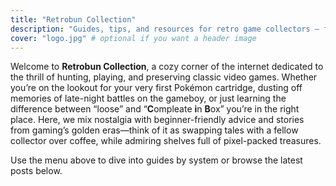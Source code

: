 ```yaml
---
title: "Retrobun Collection"
description: "Guides, tips, and resources for retro game collectors — from spotting fakes to preserving classics."
cover: "logo.jpg" # optional if you want a header image
---
```


Welcome to **Retrobun Collection**, 
a cozy corner of the internet dedicated to the thrill of hunting, playing, and preserving classic video games. 
Whether you’re on the lookout for your very first Pokémon cartridge, dusting off memories of late-night battles on the gameboy, or just learning the difference between “loose” and “**C**ompleate **i**n **B**ox” you’re in the right place. 
Here, we mix nostalgia with beginner-friendly advice and stories from gaming’s golden eras—think of it as swapping tales with a fellow collector over coffee, while admiring shelves full of pixel-packed treasures.

Use the menu above to dive into guides by system or browse the latest posts below.
